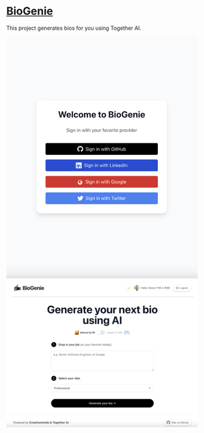 # [BioGenie](https://boi-genie-faizanrauf6s-projects.vercel.app/)

This project generates bios for you using Together AI.

[![Bio Generator](./public/screenshot3.png)](https://boi-genie-faizanrauf6s-projects.vercel.app/)
[![Bio Generator](./public/screenshot5.png)](https://boi-genie-faizanrauf6s-projects.vercel.app/)